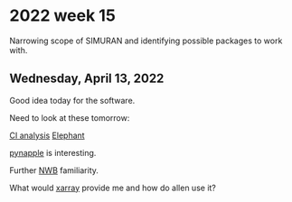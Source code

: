 # 2022 week 15

Narrowing scope of SIMURAN and identifying possible packages to work with.

## Wednesday, April 13, 2022

Good idea today for the software.

Need to look at these tomorrow:

[CI analysis](https://nwb-overview.readthedocs.io/en/latest/tools/caiman/caiman.html#analysistools-caiman)
[Elephant](https://elephant.readthedocs.io/en/latest/)

[pynapple](https://github.com/PeyracheLab/pynapple) is interesting.

Further [NWB](https://nwb-overview.readthedocs.io/en/latest/intro_to_nwb/3_basic_neurodata_types.html) familiarity.

What would [xarray](https://xarray.pydata.org/en/stable/index.html) provide me and how do allen use it?
